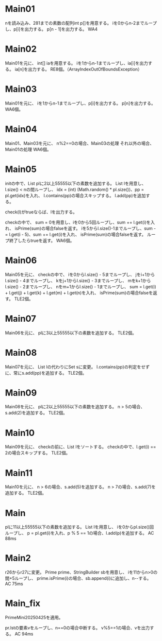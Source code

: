 # Main01
nを読み込み、281までの素数の配列int p[]を用意する。
iを0からn-2までループし、p[i]を出力する。
p[n - 1]を出力する。
WA4

# Main02
Main01を元に、
int[] iaを用意する。
iを1からn-1までループし、ia[i]を出力する。
ia[n]を出力する。
RE8個。（ArrayIndexOutOfBoundsException）

# Main03
Main01を元に、
iを1からn-1までループし、p[i]を出力する。
p[n]を出力する。
WA6個。

# Main04
Main01、Main03を元に、
n%2==0の場合、Main03の処理
それ以外の場合、Main01の処理
WA6個。

# Main05
initの中で、List<Integer> plに2以上55555以下の素数を追加する。
List<Integer> lを用意し、l.size() < nの間ループし、
idx = (int) (Math.random() * pl.size())、pp = pl.get(idx)を入れ、
l.contains(pp)の場合スキップする。
l.add(pp)を追加する。

check(l)がtrueならば、lを出力する。

checkの中で、
sum = 0を用意し、iを0から5回ループし、sum += l.get(i)を入れ、
isPrime(sum)の場合falseを返す。
iを5からl.size()-1までループし、sum -= l.get(i - 5)、sum += l.get(i)を入れ、
isPrime(sum)の場合falseを返す。
ループ終了したらtrueを返す。
WA6個。

# Main06
Main05を元に、
checkの中で、
iを0からl.size() - 5までループし、
jをi+1からl.size() - 4までループし、
kをj+1からl.size() - 3までループし、
mをk+1からl.size() - 2までループし、
nをm+1からl.size() - 1までループし、
sum = l.get(i) + l.get(j) + l.get(k) + l.get(m) + l.get(n)を入れ、
isPrime(sum)の場合falseを返す。
TLE2個。

# Main07
Main06を元に、
plに3以上55555以下の素数を追加する。
TLE2個。

# Main08
Main07を元に、
List<Integer> lの代わりにSet<Integer> sに変更。
l.contains(pp)の判定をせずに、常にs.add(pp)を追加する。
TLE2個。

# Main09
Main08を元に、
plに2以上55555以下の素数を追加する。
n > 5の場合、s.add(2)を追加する。
TLE2個。

# Main10
Main09を元に、
checkの前に、List<Integer> lをソートする。
checkの中で、l.get(i) == 2の場合スキップする。
TLE2個。

# Main11
Main10を元に、
n > 6の場合、s.add(5)を追加する。
n > 7の場合、s.add(7)を追加する。
TLE2個。

# Main
plに11以上55555以下の素数を追加する。
List<Integer> lを用意し、
iを0からpl.size()回ループし、
p = pl.get(i)を入れ、p % 5 == 1の場合、l.add(p)を追加する。
AC 88ms

# Main2
r26からr27に変更。
Prime prime、StringBuilder sbを用意し、
iを11からn>0の間+5ループし、
prime.isPrime(i)の場合、sb.append(i)に追加し、n--する。
AC 75ms

# Main\_fix
PrimeMini20250425を適用。

pr.lstの要素vをループし、n==0の場合中断する。
v%5==1の場合、vを出力する。
AC 94ms


